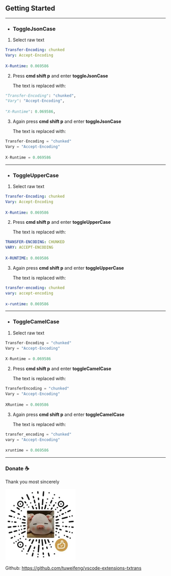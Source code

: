 ## Getting Started

---

- ### ToggleJsonCase
1. Select raw text
```yml
Transfer-Encoding: chunked
Vary: Accept-Encoding

X-Runtime: 0.069586
```

2. Press **cmd shift p** and enter **toggleJsonCase**

    The text is replaced with:
```python
"Transfer-Encoding": "chunked",
"Vary": "Accept-Encoding",

"X-Runtime": 0.069586,
```

3. Again press **cmd shift p** and enter **toggleJsonCase**

    The text is replaced with:
```python
Transfer-Encoding = "chunked"
Vary = "Accept-Encoding"

X-Runtime = 0.069586
```

---

- ### ToggleUpperCase
1. Select raw text
```yml
Transfer-Encoding: chunked
Vary: Accept-Encoding

X-Runtime: 0.069586
```

2. Press **cmd shift p** and enter **toggleUpperCase**

    The text is replaced with:
```yml
TRANSFER-ENCODING: CHUNKED
VARY: ACCEPT-ENCODING

X-RUNTIME: 0.069586
```
3. Again press **cmd shift p** and enter **toggleUpperCase**

    The text is replaced with:
```yml
transfer-encoding: chunked
vary: accept-encoding

x-runtime: 0.069586
```
---

- ### ToggleCamelCase
1. Select raw text
```python
Transfer-Encoding = "chunked"
Vary = "Accept-Encoding"

X-Runtime = 0.069586
```

2. Press **cmd shift p** and enter **toggleCamelCase**

    The text is replaced with:
```python
TransferEncoding = "chunked"
Vary = "Accept-Encoding"

XRuntime = 0.069586
```

3. Again press **cmd shift p** and enter **toggleCamelCase**

    The text is replaced with:
```python
transfer_encoding = "chunked"
vary = "Accept-Encoding"

xruntime = 0.069586
```
---

### Donate ☕️

Thank you most sincerely

![这是图片](images/love.png)

Github: https://github.com/tuweifeng/vscode-extensions-txtrans